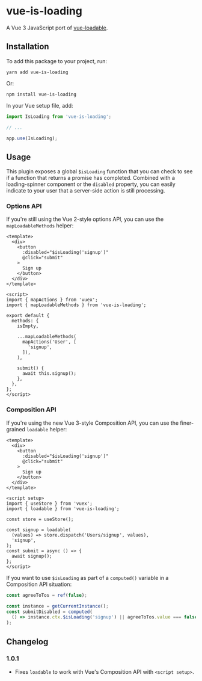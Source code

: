 # vue-is-loading

A Vue 3 JavaScript port of [vue-loadable](https://github.com/VitorLuizC/vue-loadable).

## Installation

To add this package to your project, run:

`yarn add vue-is-loading`

Or:

`npm install vue-is-loading`

In your Vue setup file, add:

```javascript
import IsLoading from 'vue-is-loading';

// ...

app.use(IsLoading);
````

## Usage

This plugin exposes a global `$isLoading` function that you can check to see if a function that returns a promise has completed.  Combined with a loading-spinner component or the `disabled` property, you can easily indicate to your user that a server-side action is still processing.

### Options API

If you're still using the Vue 2-style options API, you can use the `mapLoadableMethods` helper:

```vue
<template>
  <div>
    <button
      :disabled="$isLoading('signup')"
      @click="submit"
    >
      Sign up
    </button>
  </div>
</template>

<script>
import { mapActions } from 'vuex';
import { mapLoadableMethods } from 'vue-is-loading';

export default {
  methods: {
    isEmpty,

    ...mapLoadableMethods(
      mapActions('User', [
        'signup',
      ]),
    ),

    submit() {
      await this.signup();
    },
  },
};
</script>
```

### Composition API

If you're using the new Vue 3-style Composition API, you can use the finer-grained `loadable` helper:

```vue
<template>
  <div>
    <button
      :disabled="$isLoading('signup')"
      @click="submit"
    >
      Sign up
    </button>
  </div>
</template>

<script setup>
import { useStore } from 'vuex';
import { loadable } from 'vue-is-loading';

const store = useStore();

const signup = loadable(
  (values) => store.dispatch('Users/signup', values),
  'signup',
);
const submit = async () => {
  await signup();
};
</script>
```

If you want to use `$isLoading` as part of a `computed()` variable in a Composition API situation:

```javascript
const agreeToTos = ref(false);

const instance = getCurrentInstance();
const submitDisabled = computed(
  () => instance.ctx.$isLoading('signup') || agreeToTos.value === false,
);
```

## Changelog

### 1.0.1

- Fixes `loadable` to work with Vue's Composition API with `<script setup>`.